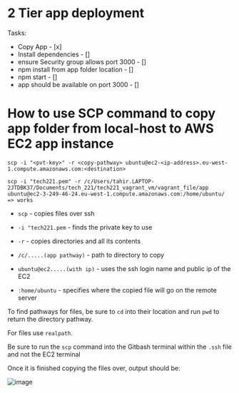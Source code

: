 # 2 Tier app deployment

Tasks:

- Copy App - [x]
- Install dependencies - []
- ensure Security group allows port 3000 - []
- npm install from app folder location - []
- npm start - []
- app should be available on port 3000 - []


# How to use SCP command to copy app folder from local-host to AWS EC2 app instance

```
scp -i "<pvt-key>" -r <copy-pathway> ubuntu@ec2-<ip-address>.eu-west-1.compute.amazonaws.com:<destination>
```
```
scp -i "tech221.pem" -r /c/Users/tahir.LAPTOP-2JTDBK37/Documents/tech_221/tech221_vagrant_vm/vagrant_file/app ubuntu@ec2-3-249-46-24.eu-west-1.compute.amazonaws.com:/home/ubuntu/     => works
```

* `scp` - copies files over ssh

* `-i "tech221.pem` - finds the private key to use

* `-r` - copies directories and all its contents

* `/c/.....(app pathway)` - path to directory to copy

* `ubuntu@ec2.....(with ip)` - uses the ssh login name and public ip of the EC2

* `:home/ubuntu` - specifies where the copied file will go on the remote server

To find pathways for files, be sure to `cd` into their location and run `pwd` to return the directory pathway.

For files use `realpath`.

Be sure to run the `scp` command into the Gitbash terminal within the `.ssh` file and not the EC2 terminal

Once it is finished copying the files over, output should be: 

![image](https://user-images.githubusercontent.com/129314018/233975963-705eb4f9-0d52-427f-8541-7cf4b9e2444b.png)




